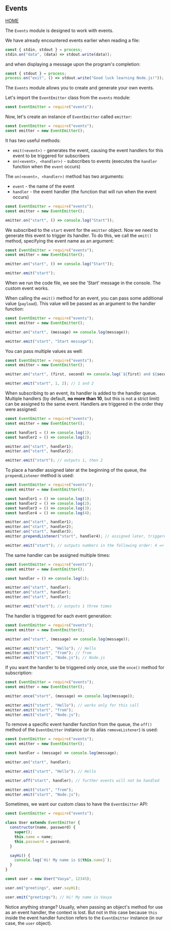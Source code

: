 ## Events

[HOME](../README.md)

The `Events` module is designed to work with events.

We have already encountered events earlier when reading a file:

```js
const { stdin, stdout } = process;
stdin.on("data", (data) => stdout.write(data));
```

and when displaying a message upon the program's completion:

```js
const { stdout } = process;
process.on("exit", () => stdout.write("Good luck learning Node.js!"));
```

The `Events` module allows you to create and generate your own events.

Let's import the `EventEmitter` class from the `events` module:

```js
const EventEmitter = require("events");
```

Now, let's create an instance of `EventEmitter` called `emitter`:

```js
const EventEmitter = require("events");
const emitter = new EventEmitter();
```

It has two useful methods:

- `emit(<event>)` - generates the event, causing the event handlers for this event to be triggered for subscribers
- `on(<event>, <handler>)` - subscribes to events (executes the `handler` function when the `event` occurs)

The `on(<event>, <handler>)` method has two arguments:

- `event` - the name of the event
- `handler` - the event handler (the function that will run when the event occurs)

```js
const EventEmitter = require("events");
const emitter = new EventEmitter();

emitter.on("start", () => console.log("Start"));
```

We subscribed to the `start` event for the `emitter` object. Now we need to generate this event to trigger its handler. To do this, we call the `emit()` method, specifying the event name as an argument:

```js
const EventEmitter = require("events");
const emitter = new EventEmitter();

emitter.on("start", () => console.log("Start"));

emitter.emit("start");
```

When we run the code file, we see the 'Start' message in the console. The custom event works.

When calling the `emit()` method for an event, you can pass some additional value (`payload`). This value will be passed as an argument to the handler function:

```js
const EventEmitter = require("events");
const emitter = new EventEmitter();

emitter.on("start", (message) => console.log(message));

emitter.emit("start", "Start message");
```

You can pass multiple values as well:

```js
const EventEmitter = require("events");
const emitter = new EventEmitter();

emitter.on("start", (first, second) => console.log(`${first} and ${second}`));

emitter.emit("start", 1, 2); // 1 and 2
```

When subscribing to an event, its handler is added to the handler queue. Multiple handlers (by default, **no more than 10**, but this is not a strict limit) can be assigned to the same event. Handlers are triggered in the order they were assigned:

```js
const EventEmitter = require("events");
const emitter = new EventEmitter();

const handler1 = () => console.log(1);
const handler2 = () => console.log(2);

emitter.on("start", handler1);
emitter.on("start", handler2);

emitter.emit("start"); // outputs 1, then 2
```

To place a handler assigned later at the beginning of the queue, the `prependListener` method is used:

```js
const EventEmitter = require("events");
const emitter = new EventEmitter();

const handler1 = () => console.log(1);
const handler2 = () => console.log(2);
const handler3 = () => console.log(3);
const handler4 = () => console.log(4);

emitter.on("start", handler1);
emitter.on("start", handler2);
emitter.on("start", handler3);
emitter.prependListener("start", handler4); // assigned later, triggered earlier

emitter.emit("start"); // outputs numbers in the following order: 4 => 1 => 2 => 3
```

The same handler can be assigned multiple times:

```js
const EventEmitter = require("events");
const emitter = new EventEmitter();

const handler = () => console.log(1);

emitter.on("start", handler);
emitter.on("start", handler);
emitter.on("start", handler);

emitter.emit("start"); // outputs 1 three times
```

The handler is triggered for each event generation:

```js
const EventEmitter = require("events");
const emitter = new EventEmitter();

emitter.on("start", (message) => console.log(message));

emitter.emit("start", "Hello"); // Hello
emitter.emit("start", "from"); // from
emitter.emit("start", "Node.js"); // Node.js
```

If you want the handler to be triggered only once, use the `once()` method for subscription:

```js
const EventEmitter = require("events");
const emitter = new EventEmitter();

emitter.once("start", (message) => console.log(message));

emitter.emit("start", "Hello"); // works only for this call
emitter.emit("start", "from");
emitter.emit("start", "Node.js");
```

To remove a specific event handler function from the queue, the `off()` method of the `EventEmitter` instance (or its alias `removeListener`) is used:

```js
const EventEmitter = require("events");
const emitter = new EventEmitter();

const handler = (message) => console.log(message);

emitter.on("start", handler);

emitter.emit("start", "Hello"); // Hello

emitter.off("start", handler); // further events will not be handled

emitter.emit("start", "from");
emitter.emit("start", "Node.js");
```

Sometimes, we want our custom class to have the `EventEmitter` API:

```js
const EventEmitter = require("events");

class User extends EventEmitter {
  constructor(name, password) {
    super();
    this.name = name;
    this.password = password;
  }

  sayHi() {
    console.log(`Hi! My name is ${this.name}`);
  }
}

const user = new User("Vasya", 12345);

user.on("greetings", user.sayHi);

user.emit("greetings"); // Hi! My name is Vasya
```

Notice anything strange? Usually, when passing an object's method for use as an event handler, the context is lost. But not in this case because `this` inside the event handler function refers to the `EventEmitter` instance (in our case, the `user` object).
